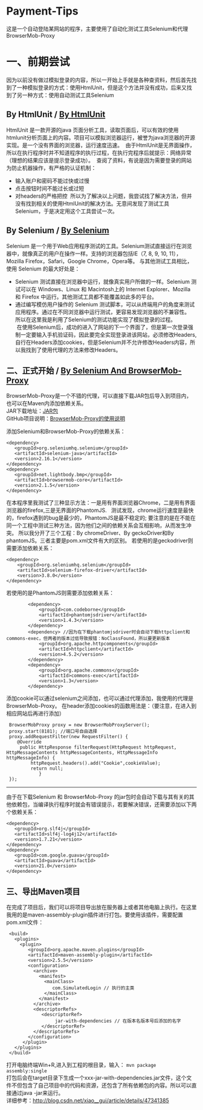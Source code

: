 # Payment-Tips
这是一个自动登陆某网站的程序，主要使用了自动化测试工具Selenium和代理BrowserMob-Proxy

# 一、前期尝试
因为以前没有做过模拟登录的内容，所以一开始上手就是各种查资料，然后首先找到了一种模拟登录的方式：使用HtmlUnit，但是这个方法并没有成功，后来又找到了另一种方式：使用自动测试工具Selenium

## By HtmlUnit / [By HtmlUnit](https://github.com/YangDanXia/Payment-Tips/tree/master/By%20HtmlUnit)  
  HtmlUnit 是一款开源的java 页面分析工具，读取页面后，可以有效的使用htmlunit分析页面上的内容。项目可以模拟浏览器运行，被誉为java浏览器的开源实现。是一个没有界面的浏览器，运行速度迅速。
  由于HtmlUnit是无界面操作，所以在执行程序时并不知道程序的执行过程，在执行完程序后就提示：网络异常（理想的结果应该是提示登录成功）。
  查阅了资料，有说是因为需要登录的网站为防止机器操作，有严格的认证机制：
  - 输入账户和密码不能过快或过慢
  - 点击按钮时间不能过长或过短
  - 对headers的严格把控
  所以为了解决以上问题，我尝试找了解决方法，但并没有找到相关的使用HtmlUnit的解决方法。无意间发现了测试工具Selenium，于是决定用这个工具尝试一次。
  
## By Selenium / [By Selenium](https://github.com/YangDanXia/Payment-Tips/tree/master/By%20Selenium)  
  Selenium 是一个用于Web应用程序测试的工具。Selenium测试直接运行在浏览器中，就像真正的用户在操作一样。支持的浏览器包括IE（7, 8, 9, 10, 11），Mozilla Firefox，Safari，Google Chrome，Opera等。
  与其他测试工具相比，使用 Selenium 的最大好处是：
  - Selenium 测试直接在浏览器中运行，就像真实用户所做的一样。Selenium 测试可以在 Windows、Linux 和 Macintosh上的 Internet Explorer、Mozilla 和 Firefox 中运行。其他测试工具都不能覆盖如此多的平台。
  - 通过编写模仿用户操作的 Selenium 测试脚本，可以从终端用户的角度来测试应用程序。通过在不同浏览器中运行测试，更容易发现浏览器的不兼容性。    
   所以在这里我是利用了Selenium的测试功能实现了模拟登录的过程。   
  在使用Selenium后，成功的进入了网站的下一个界面了，但是第一次登录强制一定要输入手机验证码，因此要完全实现登录进该网站，必须修改Headers,自行在Headers添加cookies，但是Selenium并不允许修改Headers内容，所以我找到了使用代理的方法来修改Headers。
  
  
## 二、正式开始 / [By Selenium And BrowserMob-Proxy](https://github.com/YangDanXia/Payment-Tips/tree/master/paying)    
BrowserMob-Proxy是一个不错的代理，可以直接下载JAR包后导入到项目内，也可以在Maven内添加依赖关系。  
JAR下载地址：[JAR包](http://bmp.lightbody.net/)    
GitHub项目说明：[BrowserMob-Proxy的使用说明](https://github.com/lightbody/browsermob-proxy)

添加Selenium和BrowserMob-Proxy的依赖关系：  
````
<dependency>
   <groupId>org.seleniumhq.selenium</groupId>
   <artifactId>selenium-java</artifactId>
   <version>2.16.1</version>
</dependency>
<dependency>
   <groupId>net.lightbody.bmp</groupId>
   <artifactId>browsermob-core</artifactId>
   <version>2.1.5</version>
</dependency>
 ````
在本程序里我测试了三种显示方法：一是用有界面浏览器Chrome，二是用有界面浏览器的firefox,三是无界面的PhantomJS.  
测试发现，chrome运行速度是最快的，firefox遇到的bug是最少的，PhantomJS是最不稳定的;
要注意的是在不能在同一个工程中测试三种方法，因为他们之间的依赖关系会互相影响，从而发生冲突。
所以我分开了三个工程：By chromeDriver、By geckoDriver和By phantomJS。三者主要是pom.xml文件有大的区别。
若使用的是geckodriver则需要添加依赖关系：   
````
<dependency>
    <groupId>org.seleniumhq.selenium</groupId>
    <artifactId>selenium-firefox-driver</artifactId>
    <version>3.8.0</version>
</dependency>    
 ````  

若使用的是PhantomJS则需要添加依赖关系：   
````
        <dependency>
            <groupId>com.codeborne</groupId>
            <artifactId>phantomjsdriver</artifactId>
            <version>1.4.3</version>
        </dependency>
        <dependency> //因为在下载phantomjsdriver时会自动下载httpclient和commons-exec，但两者的版本过低导致报错：NoClassFound，所以要更新版本
            <groupId>org.apache.httpcomponents</groupId>
            <artifactId>httpclient</artifactId>
            <version>4.5.2</version>
        </dependency>
        <dependency>
            <groupId>org.apache.commons</groupId>
            <artifactId>commons-exec</artifactId>
            <version>1.3</version>
        </dependency>       
 ````  


添加cookie可以通过selenium之间添加，也可以通过代理添加，我使用的代理是BrowserMob-Proxy。
在header添加cookies的函数用法是：（要注意，在进入到相应网站后再进行添加）
````
 BrowserMobProxy proxy = new BrowserMobProxyServer();
 proxy.start(8181); //端口号自由选择
 proxy.addRequestFilter(new RequestFilter() {
    @Override
     public HttpResponse filterRequest(HttpRequest httpRequest, HttpMessageContents httpMessageContents, HttpMessageInfo httpMessageInfo) {
         httpRequest.headers().add("Cookie",cookieValue);
         return null;
            }
 });
 ````
<hr/>  

由于在下载Selenium 和 BrowserMob-Proxy 的jar包时会自动下载与其有关的其他依赖包，当编译执行程序时就会有错误提示，若要解决错误，还需要添加以下两个依赖关系：   
````
<dependency>
   <groupId>org.slf4j</groupId>
   <artifactId>slf4j-log4j12</artifactId>
   <version>1.7.21</version>
</dependency>
<dependency>
   <groupId>com.google.guava</groupId>
   <artifactId>guava</artifactId>
   <version>21.0</version>
</dependency>
 ````  
 

## 三、导出Maven项目
在完成了项目后，我们可以将项目导出放在服务器上或者其他电脑上执行。在这里我用的是maven-assembly-plugin插件进行打包。要使用该插件，需要配置pom.xml文件：
````
 <build>
   <plugins>
     <plugin>
        <groupId>org.apache.maven.plugins</groupId>
        <artifactId>maven-assembly-plugin</artifactId>
        <version>2.5.5</version>
        <configuration>
          <archive>
            <manifest>
              <mainClass> 
                 com.SimulatedLogin // 执行的主类
              </mainClass>
            </manifest>
          </archive>
          <descriptorRefs>
             <descriptorRef>
                  jar-with-dependencies // 在版本名版本号后添加的名字
             </descriptorRef>
          </descriptorRefs>
        </configuration>
      </plugin>
   </plugins>
 </build>
````
打开电脑终端Win+R,进入到工程的根目录，输入：
`mvn package assembly:single`  
打包后会在target目录下生成一个xxx-jar-with-dependencies.jar文件，这个文件不但包含了自己项目中的代码和资源，还包含了所有依赖包的内容。所以可以直接通过java -jar来运行。  
详细参考：http://blog.csdn.net/xiao__gui/article/details/47341385
